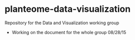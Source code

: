 # planteome-data-visualization
Repository for the Data and Visualization working group

* Working on the document for the whole group 08/28/15
